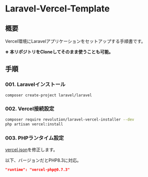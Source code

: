# Laravel-Vercel-Template

## 概要
Vercel環境にLaravelアプリケーションをセットアップする手順書です。

**※ 本リポジトリをCloneしてそのまま使うことも可能。**

## 手順
### 001. Laravelインストール
```bash
composer create-project laravel/laravel
```


### 002. Vercel接続設定
```bash
composer require revolution/laravel-vercel-installer --dev
php artisan vercel:install
```

### 003. PHPランタイム設定
[vercel.json](https://github.com/umekikazuya/Laravel-Vercel-Template/blob/main/vercel.json)を修正します。

以下、バージョンだとPHP8.3に対応。
```json
"runtime": "vercel-php@0.7.3"
```
